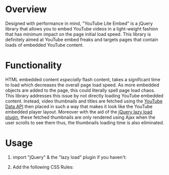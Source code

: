 Overview
========
Designed with performance in mind, "YouTube Lite Embed" is a jQuery library that allows you to embed YouTube videos in a light-weight fashion that has minimum impact on the page initial load speed. This library is definitely aimed at YouTube embed freaks and targets pages that contain loads of embedded YouTube content.

Functionality
=============
HTML embedded content *especially* flash content, takes a significant time to load which decreases the overall page load speed. As more embedded objects are added to the page, this could literally spell page load chaos. This library addresses this issue by not directly loading YouTube embedded content. Instead, video thumbnails and titles are fetched using the [YouTube Data API](http://code.google.com/apis/youtube/2.0/reference.html) then placed in such a way that makes it look like the YouTube embedded player layout. Moreover with the aid of the [jQuery lazy load plugin](http://www.appelsiini.net/projects/lazyload), these fetched thumbnails are only rendered using Ajax when the user scrolls to see them thus, the thumbnails loading time is also eliminated.

Usage
=====
1. import "jQuery" & the "lazy load" plugin if you haven't:
		<script type="text/javascript" src="http://ajax.googleapis.com/ajax/libs/jquery/1.7.1/jquery.min.js"></script>
		<script type="text/javascript" src="jquery.lazyload.min.js"></script>

2. Add the following CSS Rules:
    	<style>
			div.lite {
				position: relative; left: 0; top: 0
			}

			img.lite:hover {
				background:url(http://lh5.googleusercontent.com/-oBFjswrosz4/TuHqainRc3I/AAAAAAAAAbE/t3rMQuSJdLA/s800/youtube-play-button-hover.png)
			}
		</style>

3. import the "YouTube Lite Embed Plugin":
		<script type="text/javascript" src="lite-youtube.js"></script>

4. Finally, you can simply embed a youtube video anywhere using the following markup:
		<div class="lite" id="youtube_video_id" style="width:my_width;height:my_height;"></div>
   Where:
		* `youtube_video_id` is the id of that video. (Typically, the value after 'v=' in the URL)
		* `my_width` and `my_height` are the width and height of the embedded player in either pixels (Ex: 360px) or percetage (Ex: 50%).
